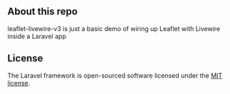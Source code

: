 ## About this repo

leaflet-livewire-v3 is just a basic demo of wiring up Leaflet with Livewire inside a Laravel app


## License

The Laravel framework is open-sourced software licensed under the [MIT license](https://opensource.org/licenses/MIT).

